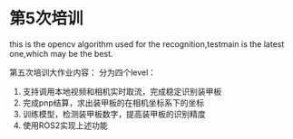 # 第5次培训
this is the opencv algorithm used for the recognition,testmain is the latest one,which may be the best.

第五次培训大作业内容：
分为四个level：
1. 支持调用本地视频和相机实时取流，完成稳定识别装甲板
2. 完成pnp结算，求出装甲板的在相机坐标系下的坐标
3. 训练模型，检测装甲板数字，提高装甲板的识别精度
4. 使用ROS2实现上述功能

